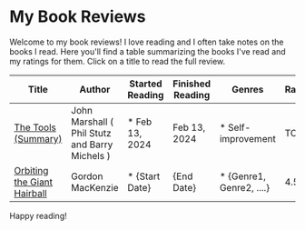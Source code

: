 # My Book Reviews

Welcome to my book reviews! I love reading and I often take notes on the books I read. Here you'll find a table summarizing the books I've read and my ratings for them. Click on a title to read the full review.






<!--BOOK_TABLE_START-->
| Title | Author | Started Reading | Finished Reading | Genres | Rating |
| --- | --- | --- | --- | --- | --- |
| [The Tools (Summary)](the_tools_phil_stutz_and_barry_michels_summary.md) | John Marshall ( Phil Stutz and Barry Michels ) | * Feb 13, 2024 | Feb 13, 2024 | * Self-improvement | TODO |
| [Orbiting the Giant Hairball](orbiting_the_giant_hairball-gordon_mackenzie.md) | Gordon MacKenzie | * {Start Date} | {End Date} | * {Genre1, Genre2, ....} | 4.5 |
<!--BOOK_TABLE_END-->






Happy reading!
